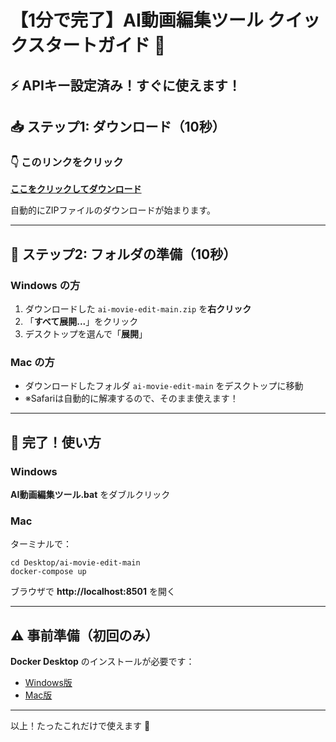 # 【1分で完了】AI動画編集ツール クイックスタートガイド 🚀

## ⚡ APIキー設定済み！すぐに使えます！

## 📥 ステップ1: ダウンロード（10秒）

### 👇 このリンクをクリック
**[ここをクリックしてダウンロード](https://github.com/idealjapan/ai-movie-edit/archive/refs/heads/main.zip)**

自動的にZIPファイルのダウンロードが始まります。

---

## 📂 ステップ2: フォルダの準備（10秒）

### Windows の方
1. ダウンロードした `ai-movie-edit-main.zip` を**右クリック**
2. 「**すべて展開...**」をクリック
3. デスクトップを選んで「**展開**」

### Mac の方
- ダウンロードしたフォルダ `ai-movie-edit-main` をデスクトップに移動
- ※Safariは自動的に解凍するので、そのまま使えます！

---

## 🎉 完了！使い方

### Windows
**AI動画編集ツール.bat** をダブルクリック

### Mac
ターミナルで：
```
cd Desktop/ai-movie-edit-main
docker-compose up
```

ブラウザで **http://localhost:8501** を開く

---

## ⚠️ 事前準備（初回のみ）

**Docker Desktop** のインストールが必要です：
- [Windows版](https://docs.docker.com/desktop/install/windows-install/)
- [Mac版](https://docs.docker.com/desktop/install/mac-install/)

---

以上！たったこれだけで使えます 🎊